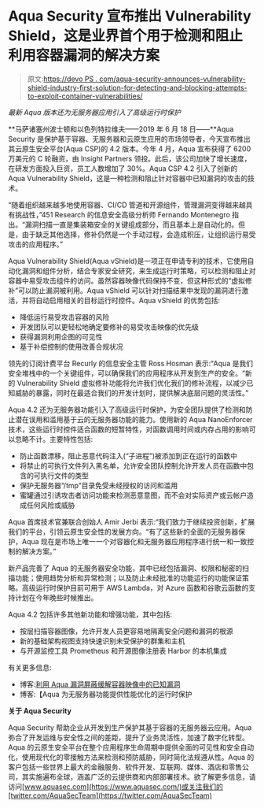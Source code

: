 # Aqua Security 宣布推出 Vulnerability Shield，这是业界首个用于检测和阻止利用容器漏洞的解决方案

> 原文:[https://devo PS . com/aqua-security-announces-vulnerability-shield-industry-first-solution-for-detecting-and-blocking-attempts-to-exploit-container-vulnerabilities/](https://devops.com/aqua-security-announces-vulnerability-shield-industry-first-solution-for-detecting-and-blocking-attempts-to-exploit-container-vulnerabilities/)

*最新 Aqua 版本还为无服务器应用引入了高级运行时保护*

**马萨诸塞州波士顿和以色列特拉维夫——2019 年 6 月 18 日——**Aqua Security 是保护基于容器、无服务器和云原生应用的市场领导者，今天宣布推出其云原生安全平台(Aqua CSP)的 4.2 版本。今年 4 月，Aqua 宣布获得了 6200 万美元的 C 轮融资，由 Insight Partners 领投。此后，该公司加快了增长速度，在研发方面投入巨资，员工人数增加了 30%。Aqua CSP 4.2 引入了创新的 Aqua Vulnerability Shield，这是一种检测和阻止针对容器中已知漏洞的攻击的技术。

“随着组织越来越多地使用容器、CI/CD 管道和开源组件，管理漏洞变得越来越具有挑战性，”451 Research 的信息安全高级分析师 Fernando Montenegro 指出。“漏洞扫描一直是集装箱安全的关键组成部分，而且基本上是自动化的。但是，由于缺乏其他选择，修补仍然是一个手动过程，会造成积压，让组织运行易受攻击的应用程序。”

Aqua Vulnerability Shield(Aqua vShield)是一项正在申请专利的技术，它使用自动化漏洞和组件分析，结合专家安全研究，来生成运行时策略，可以检测和阻止对容器中易受攻击组件的访问。虽然容器映像代码保持不变，但这种形式的“虚拟修补”可以防止漏洞被利用。Aqua vShield 可以针对扫描结果中发现的漏洞进行激活，并将自动启用相关的目标运行时控件。Aqua vShield 的优势包括:

*   降低运行易受攻击容器的风险
*   开发团队可以更轻松地确定要修补的易受攻击映像的优先级
*   获得漏洞利用企图的可见性
*   基于补偿控制的使用改善合规状况

领先的订阅计费平台 Recurly 的信息安全主管 Ross Hosman 表示:“Aqua 是我们安全堆栈中的一个关键组件，可以确保我们的应用程序从开发到生产的安全。“新的 Vulnerability Shield 虚拟修补功能将允许我们优化我们的修补流程，以减少已知威胁的暴露，同时在最适合我们的开发计划时，提供解决底层问题的灵活性。”

Aqua 4.2 还为无服务器功能引入了高级运行时保护，为安全团队提供了检测和防止潜在误用和滥用基于云的无服务器功能的能力。使用新的 Aqua NanoEnforcer 技术，这些运行时控件适合函数的短暂特性，对函数调用时间或内存占用的影响可以忽略不计。主要特性包括:

*   防止函数漂移，阻止恶意代码注入(“子进程”)被添加到正在运行的函数中
*   将禁止的可执行文件列入黑名单，允许安全团队控制允许开发人员在函数中包含的可执行文件的类型
*   保护无服务器“/tmp”目录免受未经授权的访问和滥用
*   蜜罐通过引诱攻击者访问功能来检测恶意意图，而不会对实际资产或云帐户造成任何风险或威胁

Aqua 首席技术官兼联合创始人 Amir Jerbi 表示:“我们致力于继续投资创新，扩展我们的平台，引领云原生安全性的发展方向。“有了这些新的全面的无服务器保护，Aqua 现在是市场上唯一一个对容器化和无服务器应用程序进行统一和一致控制的解决方案。”

新产品完善了 Aqua 的无服务器安全功能，其中已经包括漏洞、权限和秘密的扫描功能；使用趋势分析和异常检测；以及防止未经批准的功能运行的功能保证策略。高级运行时保护目前可用于 AWS Lambda，对 Azure 函数和谷歌云函数的支持计划在今年晚些时候推出。

Aqua 4.2 包括许多其他新功能和增强功能，其中包括:

*   按层扫描容器图像，允许开发人员更容易地隔离安全问题和漏洞的根源
*   新的基础架构视图支持快速识别未受保护的群集和主机
*   与开源监控工具 Prometheus 和开源图像注册表 Harbor 的本机集成

有关更多信息:

*   博客:[利用 Aqua 漏洞屏蔽缓解容器映像中的已知漏洞](https://blog.aquasec.com/container-security-vulnerability-mitigation)
*   博客:【Aqua 为无服务器功能提供性能优化的运行时保护

**关于 Aqua Security**

Aqua Security 帮助企业从开发到生产保护其基于容器的无服务器云应用。Aqua 弥合了开发运维与安全性之间的差距，提升了业务灵活性，加速了数字化转型。Aqua 的云原生安全平台在整个应用程序生命周期中提供全面的可见性和安全自动化，使用现代化的零接触方法来检测和预防威胁，同时简化法规遵从性。Aqua 的客户包括一些世界上最大的金融服务、软件开发、互联网、媒体、酒店和零售公司，其实施遍布全球，涵盖广泛的云提供商和内部部署技术。欲了解更多信息，请访问[www.aquasec.com](https://www.aquasec.com/)或关注我们的[twitter.com/AquaSecTeam](https://twitter.com/AquaSecTeam)
